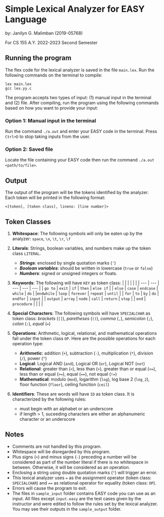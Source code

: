 # Simple Lexical Analyzer for EASY Language
by: Janilyn G. Malimban (2019-05768)

For CS 155 A.Y. 2022-2023 Second Semester

## Running the program
The flex code for the lexical analyzer is saved in the file `main.lex`. Run the following commands on the terminal to compile:
```
lex main.lex
gcc lex.yy.c
```
The program accepts two types of input: (1) manual input in the terminal and (2) file. After compiling, run the program using the following commands based on how you want to provide your input:
### Option 1: Manual input in the terminal
Run the command `./a.out` and enter your EASY code in the terminal. Press `Ctrl+D` to stop taking inputs from the user.
### Option 2: Saved file
Locate the file containing your EASY code then run the command `./a.out <path/to/file>`.

## Output
The output of the program will be the tokens identified by the analyzer. Each token will be printed in the following format:
```
<[token], [token class], lineno: [line number]>
```

## Token Classes
1. __Whitespace__: The following symbols will only be eaten up by the analyzer: `space`, `\n`, `\t`, `\r`, `\f`

2. __Literals__: Strings, boolean variables, and numbers make up the token class `LITERAL`. 
    * ___Strings___: enclosed by single quotation marks (`'`)
    * ___Boolean variables___: should be written in lowercase (`true` or `false`)
    * ___Numbers___: signed or unsigned integers or floats.
3. __Keywords__: The following will have `KEY` as token class:
    |     |     |     |     |     |
    | --- | --- | --- | --- | --- |
    | `go to` | `exit` | `if` | `then` | `else if` | 
    | `else` | `case` | `endcase` | `while` | `do` |
    |`endwhile` | `loop` | `forever` | `repeat` | `until` | 
    | `for` | `to` | `by` | `do` | `endfor` | `input` | 
    | `output` | `array` | `node` | `call` | `return` | `stop` |
    | `end` | `procedure` | | | |
4. __Special Characters__: The following symbols will have `SPECIALCHAR` as token class: *brackets* (`[]`), *paretheses* (`()`), *comma* (`,`), *semicolon* (`;`), *colon* (`:`), *equal* (`=`)
5. __Operations__: Arithmetic, logical, relational, and mathematical operations fall under the token class `OP`. Here are the possible operations for each operation type:
    * __Arithmetic__: addition (`+`), subtraction (`-`), multiplication (`*`), division (`/`), power (`^`)
    * __Logical__: Logical AND (`and`), Logical OR (`or`), Logical NOT (`not`)
    * __Relational__: greater than (`<`), less than (`>`), greater than or equal (`<=`), less than or equal (`>=`), equal (`==`), not equal (`!=`)
    * __Mathematical__: modulo (`mod`), logarithm (`log`), log base 2 (`log_2`), floor function (`floor`), ceiling function (`ceil`)
6. __Identifiers__: These are words will have `ID` as token class. It is characterized by the following rules:
    * must begin with an alphabet or an underscore
    * if length > 1, suceeding characters are either an alphanumeric character or an underscore
## Notes
* Comments are not handled by this program.
* Whitespace will be disregarded by this program.
* Plus signs (`+`) and minus signs (`-`) preceding a number will be considered as part of the number literal if there is no whitespace in between. Otherwise, it will be considered as an operation.
* Enclosing a string using double quotation marks (`"`) will trigger an error.
* This lexical analyzer uses `=` as the assignment operator (token class: `SPECIALCHAR`) and `==` as relational operator for equality (token class: `OP`).
* Errors will cause the program to exit.
* The files in `sample_input` folder contains EASY code you can use as an input. All files except `input.easy` are the test cases given by the instructor and were edited to follow the rules set by the lexical analyzer. You may see their outputs in the `sample_output` folder.
